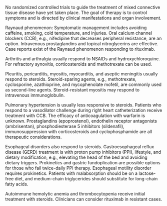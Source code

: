 No randomized controlled trials to guide the treatment of mixed connective tissue disease have yet taken place. The goal of therapy is to control symptoms and is directed by clinical manifestations and organ involvement.

Raynaud phenomenon: Symptomatic management includes avoiding caffeine, smoking, cold temperature, and injuries. Oral calcium channel blockers (CCB), e.g., nifedipine that decreases peripheral resistance, are an option. Intravenous prostaglandins and topical nitroglycerins are effective. Case reports exist of the Raynaud phenomenon responding to rituximab.

Arthritis and arthralgia usually respond to NSAIDs and hydroxychloroquine. For refractory synovitis, corticosteroids and methotrexate can be used.

Pleuritis, pericarditis, myositis, myocarditis, and aseptic meningitis usually respond to steroids. Steroid-sparing agents, e.g., methotrexate, cyclosporine, azathioprine, and mycophenolate mofetil, are commonly used as second-line agents. Steroid-resistant myositis may respond to intravenous immunoglobulin.

Pulmonary hypertension is usually less responsive to steroids. Patients who respond to a vasodilator challenge during right heart catheterization receive treatment with CCB. The efficacy of anticoagulation with warfarin is unknown. Prostaglandins (epoprostenol), endothelin receptor antagonists (ambrisentan), phosphodiesterase 5 inhibitors (sildenafil), immunosuppression with corticosteroids and cyclophosphamide are all therapeutic considerations.

Esophageal disorders also respond to steroids. Gastroesophageal reflux disease (GERD) treatment is with proton pump inhibitors (PPI), lifestyle, and dietary modification, e.g., elevating the head of the bed and avoiding dietary triggers. Prokinetics and gastric fundoplication are possible options for those who fail twice-daily PPI therapy. Esophageal motility disorder requires prokinetics. Patients with malabsorption should be on a lactose-free diet, and medium-chain triglycerides should substitute for long-chain fatty acids.

Autoimmune hemolytic anemia and thrombocytopenia receive initial treatment with steroids. Clinicians can consider rituximab in resistant cases.